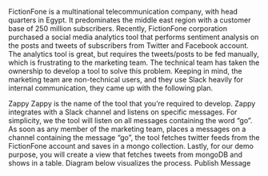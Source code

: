 FictionFone is a multinational telecommunication company, with head quarters in
Egypt. It predominates the middle east region with a customer base of 250 million
subscribers.
Recently, FictionFone corporation purchased a social media analytics tool that
performs sentiment analysis on the posts and tweets of subscribers from Twitter
and Facebook account. The analytics tool is great, but requires the tweets/posts to
be fed manually, which is frustrating to the marketing team.
The technical team has taken the ownership to develop a tool to solve this problem.
Keeping in mind, the marketing team are non-technical users, and they use Slack
heavily for internal communication, they came up with the following plan.

Zappy
Zappy is the name of the tool that you’re required to develop. Zappy integrates
with a Slack channel and listens on specific messages. For simplicity, we the tool
will listen on all messages containing the word “go”. As soon as any member of the
marketing team, places a messages on a channel containing the message “go”, the
tool fetches twitter feeds from the FictionFone account and saves in a mongo
collection. Lastly, for our demo purpose, you will create a view that fetches tweets
from mongoDB and shows in a table. Diagram below visualizes the process.
Publish Message

